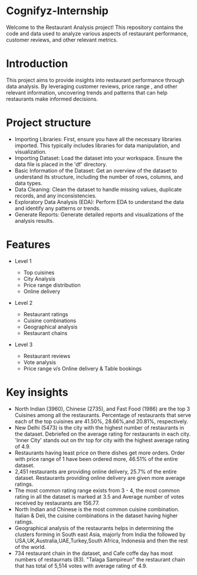 # Cognifyz-Internship

Welcome to the Restaurant Analysis project! This repository contains the code and data used to analyze various aspects of restaurant performance, customer reviews, and other relevant metrics.

# Introduction
This project aims to provide insights into restaurant performance through data analysis. By leveraging customer reviews, price range , and other relevant information, uncovering trends and patterns that can help restaurants make informed decisions.

# Project structure
* Importing Libraries: First, ensure you have all the necessary libraries imported. This typically includes libraries for data manipulation, and visualization.
* Importing Dataset: Load the dataset into your workspace. Ensure the data file is placed in the 'df' directory.
* Basic Information of the Dataset: Get an overview of the dataset to understand its structure, including the number of rows, columns, and data types.
* Data Cleaning: Clean the dataset to handle missing values, duplicate records, and any inconsistencies.
* Exploratory Data Analysis (EDA): Perform EDA to understand the data and identify any patterns or trends.
* Generate Reports: Generate detailed reports and visualizations of the analysis results.
# Features
  * Level 1
    
     * Top cuisines
     * City Analysis
     * Price range distribution
     * Online delivery
 * Level 2

    * Restaurant ratings
    * Cuisine combinations
    * Geographical analysis
    * Restaurant chains
* Level 3

  * Restaurant reviews
  * Vote analysis
  * Price range v/s Online delivery & Table bookings
# Key insights
* North Indian (3960), Chinese (2735), and Fast Food (1986) are the top 3 Cuisines among all the restaurants. Percentage of restaurants that serve each of the top cuisines 
  are 41.50%, 28.66%,and 20.81%, respectively.
* New Delhi (5473) is the city with the highest number of restaurants in the dataset. Debriefed on the average rating for restaurants in each city. 'Inner City' stands out on thr top for 
  city with the highest average rating of 4.9.
* Restaurants having least price on there dishes get more orders. Order with price range of 1 have been ordered more, 46.51% of the entire dataset.
* 2,451 restaurants are providing online delivery, 25.7% of the entire dataset. Restaurants providing online delivery are given more average ratings.
* The most common rating range exists from 3 - 4, the most common rating in all the dataset is marked at 3.5 and Average number of votes received by restaurants are 156.77.
* North Indian and Chinese is the most common cuisine combination. Italian & Deli, the cuisine combinations in the dataset having higher ratings.
* Geographical analysis of the restaurants helps in determining the clusters forming in South east Asia, majorly from India the followed by USA,UK,Australia,UAE,Turkey,South Africa,
 Indonesia and then the rest of the world.
* 734 restaurant chain in the dataset, and Cafe coffe day has most numbers of restaurnats (83). "Talaga Sampireun" the restaurant chain that has total of 5,514 votes with average rating 
 of 4.9.
